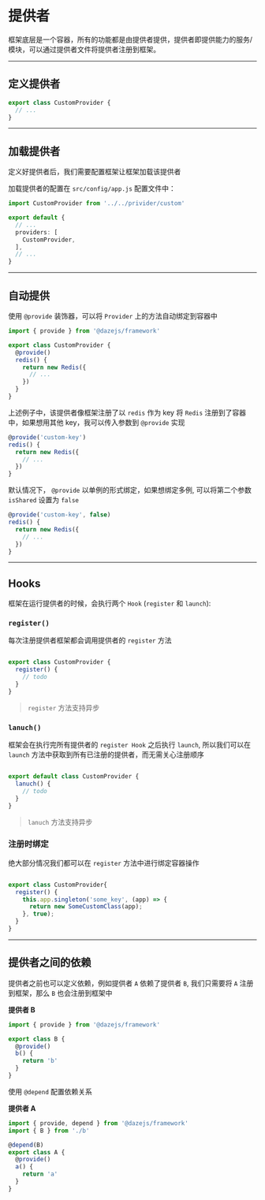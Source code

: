 # 提供者

框架底层是一个容器，所有的功能都是由提供者提供，提供者即提供能力的服务/模块，可以通过提供者文件将提供者注册到框架。

---

## 定义提供者


```ts
export class CustomProvider {
  // ...
}
```
---

## 加载提供者

定义好提供者后，我们需要配置框架让框架加载该提供者

加载提供者的配置在 `src/config/app.js` 配置文件中：

```ts
import CustomProvider from '../../privider/custom'

export default {
  // ...
  providers: [
    CustomProvider, 
  ],
  // ...
}
```

---

## 自动提供

使用 `@provide` 装饰器，可以将 `Provider` 上的方法自动绑定到容器中

```ts
import { provide } from '@dazejs/framework'

export class CustomProvider {
  @provide()
  redis() {
    return new Redis({
      // ...
    })
  }
}
```

上述例子中，该提供者像框架注册了以 `redis` 作为 key 将 `Redis` 注册到了容器中，如果想用其他 key，我可以传入参数到 `@provide` 实现

```ts
@provide('custom-key')
redis() {
  return new Redis({
    // ...
  })
}
```

默认情况下， `@provide` 以单例的形式绑定，如果想绑定多例, 可以将第二个参数 `isShared` 设置为 `false`

```ts
@provide('custom-key', false)
redis() {
  return new Redis({
    // ...
  })
}
```

---

## Hooks

框架在运行提供者的时候，会执行两个 `Hook` (`register` 和 `launch`):

### `register()`

每次注册提供者框架都会调用提供者的 `register` 方法

```ts

export class CustomProvider {
  register() {
    // todo
  }
}

```

> `register` 方法支持异步

### `lanuch()`

框架会在执行完所有提供者的 `register Hook` 之后执行 `launch`, 所以我们可以在 `launch` 方法中获取到所有已注册的提供者，而无需关心注册顺序


```ts

export default class CustomProvider {
  lanuch() {
    // todo
  }
}
```
> `lanuch` 方法支持异步


### 注册时绑定

绝大部分情况我们都可以在 `register` 方法中进行绑定容器操作

```ts

export class CustomProvider{
  register() {
    this.app.singleton('some_key', (app) => {
      return new SomeCustomClass(app);
    }, true);
  }
}
```

---

## 提供者之间的依赖

提供者之前也可以定义依赖，例如提供者 `A` 依赖了提供者 `B`, 我们只需要将 `A` 注册到框架，那么 `B` 也会注册到框架中

**提供者 B**
```ts
import { provide } from '@dazejs/framework'

export class B {
  @provide()
  b() {
    return 'b'
  }
}
```
使用 `@depend` 配置依赖关系

**提供者 A**
```ts
import { provide, depend } from '@dazejs/framework'
import { B } from './b'

@depend(B)
export class A {
  @provide()
  a() {
    return 'a'
  }
}
```

